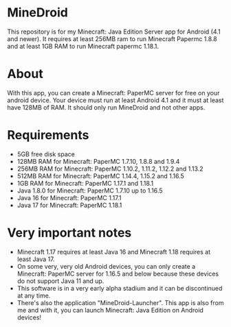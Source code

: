 # MineDroid
This repository is for my Minecraft: Java Edition Server app for Android (4.1 and newer). It requires at least 256MB ram to run Minecraft Papermc 1.8.8 and at least 1GB RAM to run Minecraft papermc 1.18.1.

# About

With this app, you can create a Minecraft: PaperMC server for free on your android device. Your device must run at least Android 4.1 and it must at least have 128MB of RAM. It should only run MineDroid and not other apps.

# Requirements

* 5GB free disk space
* 128MB RAM for Minecraft: PaperMC 1.7.10, 1.8.8 and 1.9.4
* 256MB RAM for Minecraft: PaperMC 1.10.2, 1.11.2, 1.12.2 and 1.13.2
* 512MB RAM for Minecraft: PaperMC 1.14.4, 1.15.2 and 1.16.5
* 1GB RAM for Minecraft: PaperMC 1.17.1 and 1.18.1
* Java 1.8.0 for Minecraft: PaperMC 1.7.10 up to 1.16.5
* Java 16 for Minecraft: PaperMC 1.17.1
* Java 17 for Minecraft: PaperMC 1.18.1

# Very important notes

* Minecraft 1.17 requires at least Java 16 and Minecraft 1.18 requires at least Java 17.
* On some very, very old Android devices, you can only create a Minecraft: PaperMC server for 1.16.5 and below because these devices do not support Java 11 and up.
* This software is in a very early alpha stadium and it can be discontinued at any time.
* There's also the application "MineDroid-Launcher". This app is also from me and with it, you can launch Minecraft: Java Edition on Android devices!
